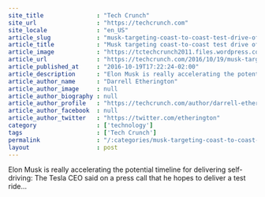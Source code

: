 ```yaml
---
site_title               : "Tech Crunch"
site_url                 : "https://techcrunch.com"
site_locale              : "en_US"
article_slug             : "musk-targeting-coast-to-coast-test-drive-of-fully-self-driving-tesla-by-late-2017"
article_title            : "Musk targeting coast-to-coast test drive of fully self-driving Tesla by late 2017"
article_image            : "https://tctechcrunch2011.files.wordpress.com/2016/10/autopilotnew.jpg?w=764&h=400&crop=1"
article_url              : "https://techcrunch.com/2016/10/19/musk-targeting-coast-to-coast-test-drive-of-fully-self-driving-tesla-by-late-2017/"
article_published_at     : "2016-10-19T17:22:24-02:00"
article_description      : "Elon Musk is really accelerating the potential timeline for delivering self-driving: The Tesla CEO said on a press call that he hopes to deliver a test ride..."
article_author_name      : "Darrell Etherington"
article_author_image     : null
article_author_biography : null
article_author_profile   : "https://techcrunch.com/author/darrell-etherington/"
article_author_facebook  : null
article_author_twitter   : "https://twitter.com/etherington"
category                 : ['technology']
tags                     : ['Tech Crunch']
permalink                : "/:categories/musk-targeting-coast-to-coast-test-drive-of-fully-self-driving-tesla-by-late-2017/"
layout                   : post
---
```


Elon Musk is really accelerating the potential timeline for delivering self-driving: The Tesla CEO said on a press call that he hopes to deliver a test ride...
